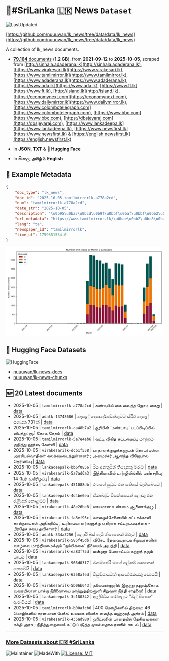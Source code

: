 # 📄#SriLanka 🇱🇰 News `Dataset`

![LastUpdated](https://img.shields.io/badge/last_updated-2025--10--05_13:40:22-green)

[https://github.com/nuuuwan/lk_news/tree/data/data/lk_news](https://github.com/nuuuwan/lk_news/tree/data/data/lk_news)

A collection of lk_news documents.

- [**79,164** documents](https://github.com/nuuuwan/lk_news/tree/data/data/lk_news) (**1.2 GB**), from **2021-09-12** to **2025-10-05**, scraped from [http://sinhala.adaderana.lk](http://sinhala.adaderana.lk), [https://www.virakesari.lk](https://www.virakesari.lk), [https://www.tamilmirror.lk](https://www.tamilmirror.lk), [https://www.adaderana.lk](https://www.adaderana.lk), [https://www.ada.lk](https://www.ada.lk), [https://www.ft.lk](https://www.ft.lk), [http://island.lk](http://island.lk), [https://economynext.com](https://economynext.com), [https://www.dailymirror.lk](https://www.dailymirror.lk), [https://www.colombotelegraph.com](https://www.colombotelegraph.com), [https://www.bbc.com](https://www.bbc.com), [https://dbsjeyaraj.com](https://dbsjeyaraj.com), [https://www.lankadeepa.lk](https://www.lankadeepa.lk), [https://www.newsfirst.lk](https://www.newsfirst.lk) & [https://english.newsfirst.lk](https://english.newsfirst.lk)

- In **JSON**, **TXT** & **🤗 Hugging Face**

- In **සිංහල**, **தமிழ்** & **English**

## 📝 Example Metadata

```json
{
    "doc_type": "lk_news",
    "doc_id": "2025-10-05-tamilmirrorlk-a778a2cd",
    "num": "tamilmirrorlk-a778a2cd",
    "date_str": "2025-10-05",
    "description": "\u0b95\u0ba3\u0bcd\u0b9f\u0bbf\u0baf\u0bbf\u0bb2\u0bcd \u0b95\u0bc8 \u0bb5\u0bc8\u0ba4\u0bcd\u0ba4 \u0b9c\u0bcb\u0b9f\u0bbf \u0b95\u0bc8\u0ba4\u0bc1",
    "url_metadata": "https://www.tamilmirror.lk/\u0bae\u0bb2\u0bc8\u0baf\u0b95\u0bae\u0bcd/\u0b95\u0ba3\u0bcd\u0b9f\u0bbf\u0baf\u0bbf\u0bb2\u0bcd-\u0b95\u0bc8-\u0bb5\u0bc8\u0ba4\u0bcd\u0ba4-\u0b9c\u0bcb\u0b9f\u0bbf-\u0b95\u0bc8\u0ba4\u0bc1/76-365758",
    "lang": "ta",
    "newspaper_id": "tamilmirrorlk",
    "time_ut": 1759651534.0
}
```

![Chart](https://raw.githubusercontent.com/nuuuwan/lk_news/refs/heads/data/data/lk_news/docs_by_month_and_lang.png)

## 🤗 Hugging Face Datasets

![HuggingFace](https://img.shields.io/badge/-HuggingFace-FDEE21?style=for-the-badge&logo=HuggingFace)

- [nuuuwan/lk-news-docs](https://huggingface.co/datasets/nuuuwan/lk-news-docs)
- [nuuuwan/lk-news-chunks](https://huggingface.co/datasets/nuuuwan/lk-news-chunks)

## 🆕 20 Latest documents

- 2025-10-05 | `tamilmirrorlk-a778a2cd` | கண்டியில் கை வைத்த ஜோடி கைது | [data](https://github.com/nuuuwan/lk_news/tree/data/data/lk_news/2020s/2025/2025-10-05-tamilmirrorlk-a778a2cd)
- 2025-10-05 | `adalk-13748686` | තැපැල් දෙපාර්තුමේන්තුවට ස්ථිර තැපැල් සහයක 731 ක් | [data](https://github.com/nuuuwan/lk_news/tree/data/data/lk_news/2020s/2025/2025-10-05-adalk-13748686)
- 2025-10-05 | `tamilmirrorlk-ca48b7a2` | சூரியின் ‘மண்டாடி’ படப்பிடிப்பில் விபத்து: ரூ.1 கோடி  சேதம் | [data](https://github.com/nuuuwan/lk_news/tree/data/data/lk_news/2020s/2025/2025-10-05-tamilmirrorlk-ca48b7a2)
- 2025-10-05 | `tamilmirrorlk-5a7e4eb6` | வட்டி விகித கட்டமைப்பு மாற்றம் குறித்து  ஹர்ஷ கேள்வி | [data](https://github.com/nuuuwan/lk_news/tree/data/data/lk_news/2020s/2025/2025-10-05-tamilmirrorlk-5a7e4eb6)
- 2025-10-05 | `virakesarilk-dcb1f558` | பாதாளக்குழுக்களுடன் தொடர்புள்ள  அரசியல்வாதிகள் கலக்கமடைந்துள்ளனர் ; அமைச்சர் ஆனந்த விஜேபால தெரிவிப்பு | [data](https://github.com/nuuuwan/lk_news/tree/data/data/lk_news/2020s/2025/2025-10-05-virakesarilk-dcb1f558)
- 2025-10-05 | `lankadeepalk-bb6f0856` | රිය අනතුරින් තිදෙනකු මරුට | [data](https://github.com/nuuuwan/lk_news/tree/data/data/lk_news/2020s/2025/2025-10-05-lankadeepalk-bb6f0856)
- 2025-10-05 | `virakesarilk-5a7ad6a3` | இந்தியாவில் டார்ஜிலிங்கில் மண்சரிவு; 14 பேர் உயிரிழப்பு | [data](https://github.com/nuuuwan/lk_news/tree/data/data/lk_news/2020s/2025/2025-10-05-virakesarilk-5a7ad6a3)
- 2025-10-05 | `lankadeepalk-451088db` | රංගගේ පුටුව එන සතියේ මැතිසබයට | [data](https://github.com/nuuuwan/lk_news/tree/data/data/lk_news/2020s/2025/2025-10-05-lankadeepalk-451088db)
- 2025-10-05 | `lankadeepalk-4d4be6ea` | ඒකාබද්ධ විපක්ෂයෙන් ලොකු  ජන  රැලියක්  කොළඹට | [data](https://github.com/nuuuwan/lk_news/tree/data/data/lk_news/2020s/2025/2025-10-05-lankadeepalk-4d4be6ea)
- 2025-10-05 | `virakesarilk-48e26be8` | மாய­மான உண்மை ஆணைக்­குழு | [data](https://github.com/nuuuwan/lk_news/tree/data/data/lk_news/2020s/2025/2025-10-05-virakesarilk-48e26be8)
- 2025-10-05 | `virakesarilk-fa8ef95c` | வாழைச்சேனையில் கட்டாக்காலி கால்நடைகள் அதிகரிப்பு ; உரிமையாளர்களுக்கு எதிராக சட்டநடவடிக்கை - பிரதேச சபை தவிசாளர் | [data](https://github.com/nuuuwan/lk_news/tree/data/data/lk_news/2020s/2025/2025-10-05-virakesarilk-fa8ef95c)
- 2025-10-05 | `adalk-334a3256` | ලොරි බස් ගැටී තිදෙනෙක් මරුට | [data](https://github.com/nuuuwan/lk_news/tree/data/data/lk_news/2020s/2025/2025-10-05-adalk-334a3256)
- 2025-10-05 | `virakesarilk-585f45db` | விசேட தேவையுடைய சிறுவர்களின் வாழ்வை மாற்றியமைக்கும் “நம்பிக்கை” நிலையம் அயத்தி | [data](https://github.com/nuuuwan/lk_news/tree/data/data/lk_news/2020s/2025/2025-10-05-virakesarilk-585f45db)
- 2025-10-05 | `virakesarilk-ea83f75d` | மன்னார் போராட்டம் கற்றுத் தரும் பாடம் | [data](https://github.com/nuuuwan/lk_news/tree/data/data/lk_news/2020s/2025/2025-10-05-virakesarilk-ea83f75d)
- 2025-10-05 | `lankadeepalk-966d03f7` | මනම්පේරි මගේ ලේකම් කෙනෙක් නෙමෙයි | [data](https://github.com/nuuuwan/lk_news/tree/data/data/lk_news/2020s/2025/2025-10-05-lankadeepalk-966d03f7)
- 2025-10-05 | `lankadeepalk-6358afed` | විසුම්පායටත් ආයෝජකයකු සොයයි | [data](https://github.com/nuuuwan/lk_news/tree/data/data/lk_news/2020s/2025/2025-10-05-lankadeepalk-6358afed)
- 2025-10-05 | `virakesarilk-5b06b643` | தலைமன்னாரில் இருந்து தனுஷ்கோடி வரையிலான பாக்கு நீரிணையை மாற்றுத்திறனாளி சிறுவன் நீந்தி சாதனை! | [data](https://github.com/nuuuwan/lk_news/tree/data/data/lk_news/2020s/2025/2025-10-05-virakesarilk-5b06b643)
- 2025-10-05 | `lankadeepalk-3c180342` | ඇල්පිටිය රෝහලට ’’මල් පිපෙන’’ ආරංචියක් | [data](https://github.com/nuuuwan/lk_news/tree/data/data/lk_news/2020s/2025/2025-10-05-lankadeepalk-3c180342)
- 2025-10-05 | `tamilmirrorlk-b00afcb6` | 400 மொழிகளில் திறமை: 46 மொழிகளில் சரளமான பேச்சு: உலகை வியக்க வைத்த மஹ்மூத் அக்ரம் | [data](https://github.com/nuuuwan/lk_news/tree/data/data/lk_news/2020s/2025/2025-10-05-tamilmirrorlk-b00afcb6)
- 2025-10-05 | `virakesarilk-435ad980` | ஹிட்லரின் பாதையில் தேசிய மக்கள் சக்தி அரசு ; நீதித்துறையைக் கட்டுப்படுத்த முயல்வதாக ரணில் சாடல் | [data](https://github.com/nuuuwan/lk_news/tree/data/data/lk_news/2020s/2025/2025-10-05-virakesarilk-435ad980)

---

### [More Datasets about 🇱🇰 #SriLanka](https://github.com/nuuuwan/lk_datasets)

![Maintainer](https://img.shields.io/badge/maintainer-nuuuwan-red)
![MadeWith](https://img.shields.io/badge/made_with-python-blue)
[![License: MIT](https://img.shields.io/badge/License-MIT-yellow.svg)](https://opensource.org/licenses/MIT)
